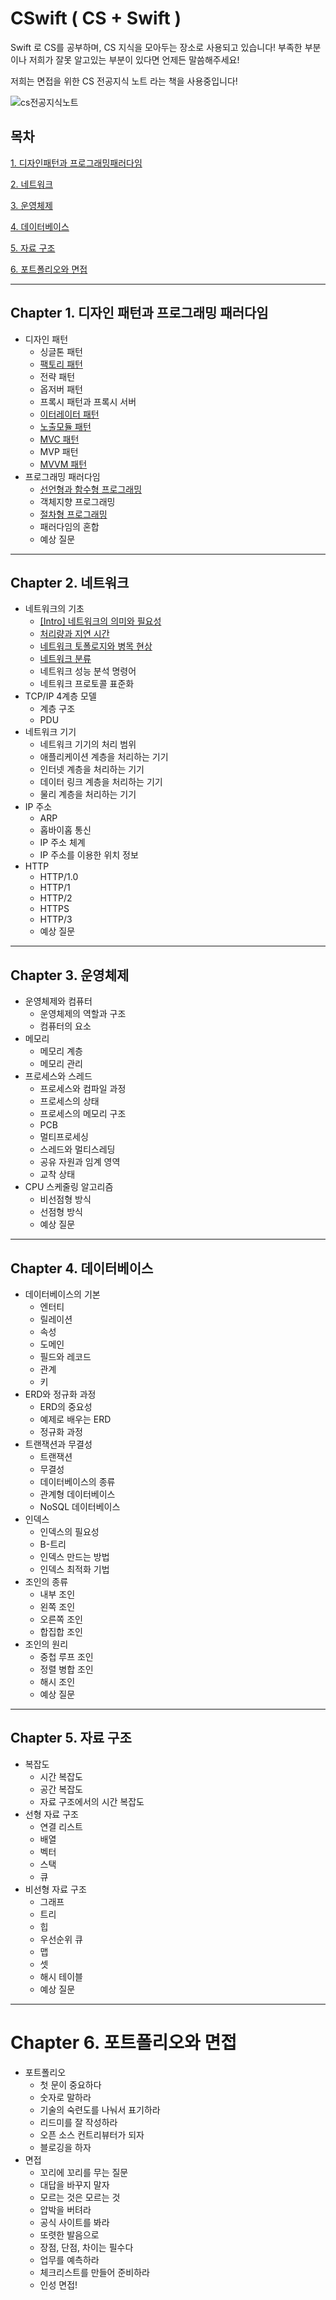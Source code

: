 # CSwift ( CS + Swift )
Swift 로 CS를 공부하며, CS 지식을 모아두는 장소로 사용되고 있습니다!
부족한 부분이나 저희가 잘못 알고있는 부분이 있다면 언제든 말씀해주세요!


저희는 면접을 위한 CS 전공지식 노트 라는 책을 사용중입니다!

![cs전공지식노트](https://user-images.githubusercontent.com/109560875/199908684-37899ab7-309b-4ee8-a637-0cbbb6e76424.png)

## 목차
[1. 디자인패턴과 프로그래밍패러다임](#chapter-1-디자인-패턴과-프로그래밍-패러다임)

[2. 네트워크](#chapter-2-네트워크)

[3. 운영체제](#chapter-3-운영체제)

[4. 데이터베이스](#chapter-4-데이터베이스)

[5. 자료 구조](#chapter-5-자료-구조)

[6. 포트폴리오와 면접](#chapter-6-포트폴리오와-면접)

***
## Chapter 1. 디자인 패턴과 프로그래밍 패러다임

  - 디자인 패턴
    + 싱글톤 패턴
    + [팩토리 패턴](https://github.com/Swift-Coding-Club/CSwift/blob/main/1.%20디자인%20패턴과%20프로그래밍%20패러다임/디자인%20패턴/팩토리패턴.md)
    + 전략 패턴
    + 옵저버 패턴
    + 프록시 패턴과 프록시 서버
    + [이터레이터 패턴](https://github.com/Swift-Coding-Club/CSwift/blob/main/1.%20디자인%20패턴과%20프로그래밍%20패러다임/디자인%20패턴/이터레이터%20패턴.md)
    + [노출모듈 패턴](https://github.com/Swift-Coding-Club/CSwift/blob/main/1.%20디자인%20패턴과%20프로그래밍%20패러다임/디자인%20패턴/노출모듈%20패턴.md)
    + [MVC 패턴](https://github.com/Swift-Coding-Club/CSwift/blob/main/1.%20디자인%20패턴과%20프로그래밍%20패러다임/디자인%20패턴/MVC패턴.md)
    + MVP 패턴
    + [MVVM 패턴](https://github.com/Swift-Coding-Club/CSwift/blob/main/1.%20디자인%20패턴과%20프로그래밍%20패러다임/디자인%20패턴/MVVM패턴.md)
  - 프로그래밍 패러다임
    + [선언형과 함수형 프로그래밍](https://github.com/Swift-Coding-Club/CSwift/blob/7a04ef8c236f35031d0555fa718da361fc854ea8/1.%20%EB%94%94%EC%9E%90%EC%9D%B8%20%ED%8C%A8%ED%84%B4%EA%B3%BC%20%ED%94%84%EB%A1%9C%EA%B7%B8%EB%9E%98%EB%B0%8D%20%ED%8C%A8%EB%9F%AC%EB%8B%A4%EC%9E%84/%ED%94%84%EB%A1%9C%EA%B7%B8%EB%9E%98%EB%B0%8D%20%ED%8C%A8%EB%9F%AC%EB%8B%A4%EC%9E%84/%EC%84%A0%EC%96%B8%ED%98%95%EA%B3%BC%20%ED%95%A8%EC%88%98%ED%98%95%20%ED%94%84%EB%A1%9C%EA%B7%B8%EB%9E%98%EB%B0%8D.md)
    + 객체지향 프로그래밍
    + [절차형 프로그래밍](https://github.com/Swift-Coding-Club/CSwift/blob/main/1.%20디자인%20패턴과%20프로그래밍%20패러다임/프로그래밍%20패러다임/절차형%20프로그래밍.md)
    + 패러다임의 혼합
    + 예상 질문
***
## Chapter 2. 네트워크
  - 네트워크의 기초  
    + [[Intro] 네트워크의 의미와 필요성](https://github.com/Swift-Coding-Club/CSwift/blob/main/2.%20%EB%84%A4%ED%8A%B8%EC%9B%8C%ED%81%AC/%EB%84%A4%ED%8A%B8%EC%9B%8C%ED%81%AC%EC%9D%98%20%EC%9D%98%EB%AF%B8%EC%99%80%20%ED%95%84%EC%9A%94%EC%84%B1.md)
    + [처리량과 지연 시간](https://github.com/Swift-Coding-Club/CSwift/blob/main/2.%20%EB%84%A4%ED%8A%B8%EC%9B%8C%ED%81%AC/%EC%B2%98%EB%A6%AC%EB%9F%89%EA%B3%BC%20%EC%A7%80%EC%97%B0%EC%8B%9C%EA%B0%84.md)
    + [네트워크 토폴로지와 병목 현상](https://github.com/Swift-Coding-Club/CSwift/blob/main/2.%20네트워크/네트워크%20토폴로지와%20병목%20현상.md)
    + [네트워크 분류](https://github.com/Swift-Coding-Club/CSwift/blob/7a04ef8c236f35031d0555fa718da361fc854ea8/2.%20%EB%84%A4%ED%8A%B8%EC%9B%8C%ED%81%AC/%EB%84%A4%ED%8A%B8%EC%9B%8C%ED%81%AC%20%EB%B6%84%EB%A5%98.md)
    + 네트워크 성능 분석 명령어
    + 네트워크 프로토콜 표준화
  - TCP/IP 4계층 모델
    + 계층 구조
    + PDU
  - 네트워크 기기
    + 네트워크 기기의 처리 범위
    + 애플리케이션 계층을 처리하는 기기
    + 인터넷 계층을 처리하는 기기
    + 데이터 링크 계층을 처리하는 기기
    + 물리 계층을 처리하는 기기
  - IP 주소
    + ARP
    + 홉바이홉 통신
    + IP 주소 체계
    + IP 주소를 이용한 위치 정보
  - HTTP
    + HTTP/1.0
    + HTTP/1
    + HTTP/2
    + HTTPS
    + HTTP/3
    + 예상 질문
***
## Chapter 3. 운영체제
  - 운영체제와 컴퓨터
    + 운영체제의 역할과 구조
    + 컴퓨터의 요소
  - 메모리
    + 메모리 계층
    + 메모리 관리
  - 프로세스와 스레드
    +   프로세스와 컴파일 과정
    +   프로세스의 상태
    +   프로세스의 메모리 구조
    +   PCB
    +   멀티프로세싱
    +   스레드와 멀티스레딩
    +   공유 자원과 임계 영역
    +   교착 상태
  - CPU 스케줄링 알고리즘
    +   비선점형 방식
    +   선점형 방식
    +  예상 질문
***
## Chapter 4. 데이터베이스
  - 데이터베이스의 기본
    + 엔터티
    + 릴레이션
    + 속성
    + 도메인
    + 필드와 레코드
    + 관계
    + 키
  - ERD와 정규화 과정
    + ERD의 중요성
    + 예제로 배우는 ERD
    + 정규화 과정
  - 트랜잭션과 무결성
    + 트랜잭션
    + 무결성
    + 데이터베이스의 종류
    + 관계형 데이터베이스
    + NoSQL 데이터베이스
  - 인덱스
    + 인덱스의 필요성
    + B-트리
    + 인덱스 만드는 방법
    + 인덱스 최적화 기법
  - 조인의 종류
    + 내부 조인
    + 왼쪽 조인
    + 오른쪽 조인
    + 합집합 조인
  - 조인의 원리
    + 중첩 루프 조인
    + 정렬 병합 조인
    + 해시 조인
    + 예상 질문
***
## Chapter 5. 자료 구조
  - 복잡도
    + 시간 복잡도
    + 공간 복잡도
    + 자료 구조에서의 시간 복잡도
  - 선형 자료 구조
    + 연결 리스트
    + 배열
    + 벡터
    + 스택
    + 큐
  - 비선형 자료 구조
    + 그래프
    + 트리
    + 힙
    + 우선순위 큐
    + 맵
    + 셋
    + 해시 테이블
    + 예상 질문
***
# Chapter 6. 포트폴리오와 면접

  - 포트폴리오
    + 첫 문이 중요하다
    + 숫자로 말하라
    + 기술의 숙련도를 나눠서 표기하라
    + 리드미를 잘 작성하라
    + 오픈 소스 컨트리뷰터가 되자
    + 블로깅을 하자
  - 면접
    + 꼬리에 꼬리를 무는 질문
    + 대답을 바꾸지 말자
    + 모르는 것은 모르는 것
    + 압박을 버텨라
    + 공식 사이트를 봐라
    + 또렷한 발음으로
    + 장점, 단점, 차이는 필수다
    + 업무를 예측하라
    + 체크리스트를 만들어 준비하라
    + 인성 면접!
